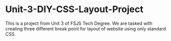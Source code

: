 # Unit-3-DIY-CSS-Layout-Project
 This is a project from Unit 3 of FSJS Tech Degree. We are tasked with creating three different break point for layout of website using only standard CSS.
